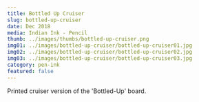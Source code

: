```yaml
---
title: Bottled Up Cruiser
slug: bottled-up-cruiser
date: Dec 2018
media: Indian Ink - Pencil
thumb: ../images/thumbs/bottled-up-cruiser.png
img01: ../images/bottled-up-cruiser/bottled-up-cruiser01.jpg
img02: ../images/bottled-up-cruiser/bottled-up-cruiser02.jpg
img03: ../images/bottled-up-cruiser/bottled-up-cruiser03.jpg
category: pen-ink
featured: false
---
```


Printed cruiser version of the 'Bottled-Up' board.